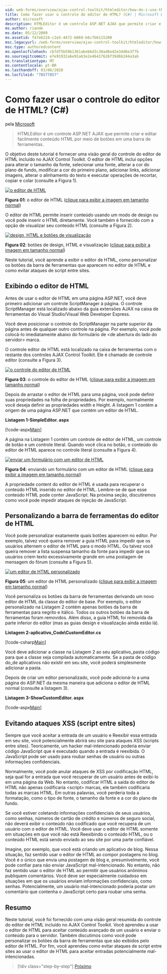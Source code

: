 ```yaml
---
uid: web-forms/overview/ajax-control-toolkit/htmleditor/how-do-i-use-the-html-editor-control-cs
title: Como fazer usar o controle do editor de HTML? (C#) | Microsoft Docs
author: microsoft
description: HTMLEditor é um controle ASP.NET AJAX que permite criar e editar facilmente conteúdo HTML por meio de botões em uma barra de ferramentas.
ms.author: riande
ms.date: 05/12/2009
ms.assetid: f47e6224-c2e5-4472-b069-b6c7b6115200
msc.legacyurl: /web-forms/overview/ajax-control-toolkit/htmleditor/how-do-i-use-the-html-editor-control-cs
msc.type: authoredcontent
ms.openlocfilehash: cb7d75b59b1361abeb6d3c38ad6e42e34d6e3f7b
ms.sourcegitcommit: e7e91932a6e91a63e2e46417626f39d6b244a3ab
ms.translationtype: MT
ms.contentlocale: pt-BR
ms.lasthandoff: 03/06/2020
ms.locfileid: "78577857"
---
```

# <a name="how-do-i-use-the-html-editor-control-c"></a>Como fazer usar o controle do editor de HTML? (C#)

pela [Microsoft](https://github.com/microsoft)

> HTMLEditor é um controle ASP.NET AJAX que permite criar e editar facilmente conteúdo HTML por meio de botões em uma barra de ferramentas.

O objetivo deste tutorial é fornecer uma visão geral do controle do editor de HTML incluído no AJAX Control Toolkit. O editor de HTML inclui opções para alterar o tamanho da fonte, selecionar uma fonte, alterar a cor do plano de fundo, modificar a cor do primeiro plano, adicionar links, adicionar imagens, alterar o alinhamento do texto e executar operações de recortar, copiar e colar (consulte a Figura 1).

[![o editor de HTML](how-do-i-use-the-html-editor-control-cs/_static/image1.jpg)](how-do-i-use-the-html-editor-control-cs/_static/image1.png)

**Figura 01**: o editor de HTML ([clique para exibir a imagem em tamanho normal](how-do-i-use-the-html-editor-control-cs/_static/image2.png))

O editor de HTML permite inserir conteúdo usando um modo de design ou você pode inserir o HTML diretamente. Você também é fornecido com a opção de visualizar seu conteúdo HTML (consulte a Figura 2).

[![design, HTML e botões de visualização](how-do-i-use-the-html-editor-control-cs/_static/image2.jpg)](how-do-i-use-the-html-editor-control-cs/_static/image3.png)

**Figura 02**: botões de design, HTML e visualização ([clique para exibir a imagem em tamanho normal](how-do-i-use-the-html-editor-control-cs/_static/image4.png))

Neste tutorial, você aprende a exibir o editor de HTML, como personalizar os botões da barra de ferramentas que aparecem no editor de HTML e como evitar ataques de script entre sites.

## <a name="displaying-the-html-editor"></a>Exibindo o editor de HTML

Antes de usar o editor de HTML em uma página ASP.NET, você deve primeiro adicionar um controle ScriptManager à página. O controle ScriptManager está localizado abaixo da guia extensões AJAX na caixa de ferramentas do Visual Studio/Visual Web Developer Express.

Você deve posicionar o controle do ScriptManager na parte superior da página antes de qualquer outro controle na página. Por exemplo, você pode colocá-lo imediatamente abaixo do formulário de &lt;de abertura do lado do servidor&gt; marca.

O controle editor de HTML está localizado na caixa de ferramentas com o restante dos controles AJAX Control Toolkit. Ele é chamado de controle editor (consulte a Figura 3).

[![o controle do editor de HTML](how-do-i-use-the-html-editor-control-cs/_static/image3.jpg)](how-do-i-use-the-html-editor-control-cs/_static/image5.png)

**Figura 03**: o controle do editor de HTML ([clique para exibir a imagem em tamanho normal](how-do-i-use-the-html-editor-control-cs/_static/image6.png))

Depois de arrastar o editor de HTML para uma página, você pode definir suas propriedades na folha de propriedades. Por exemplo, normalmente você deseja definir as propriedades width e Height. A listagem 1 contém a origem de uma página ASP.NET que contém um editor de HTML.

**Listagem 1-SimpleEditor. aspx**

[!code-aspx[Main](how-do-i-use-the-html-editor-control-cs/samples/sample1.aspx)]

A página na Listagem 1 contém um controle de editor de HTML, um controle de botão e um controle literal. Quando você clica no botão, o conteúdo do editor de HTML aparece no controle literal (consulte a Figura 4).

[![enviar um formulário com um editor de HTML](how-do-i-use-the-html-editor-control-cs/_static/image4.jpg)](how-do-i-use-the-html-editor-control-cs/_static/image7.png)

**Figura 04**: enviando um formulário com um editor de HTML ([clique para exibir a imagem em tamanho normal](how-do-i-use-the-html-editor-control-cs/_static/image8.png))

A propriedade content do editor de HTML é usada para recuperar o conteúdo HTML inserido no editor de HTML. Lembre-se de que esse conteúdo HTML pode conter JavaScript. Na próxima seção, discutiremos como você pode impedir ataques de injeção de JavaScript.

## <a name="customizing-the-html-editor-toolbar"></a>Personalizando a barra de ferramentas do editor de HTML

Você pode personalizar exatamente quais botões aparecem no editor. Por exemplo, talvez você queira remover a guia HTML para impedir que os usuários alternem o editor de HTML para o modo HTML. Ou talvez você queira remover a lista suspensa tamanho da fonte para impedir que os usuários criem texto excessivamente grande em uma postagem de mensagem do fórum (consulte a Figura 5).

[![um editor de HTML personalizado](how-do-i-use-the-html-editor-control-cs/_static/image5.jpg)](how-do-i-use-the-html-editor-control-cs/_static/image9.png)

**Figura 05**: um editor de HTML personalizado ([clique para exibir a imagem em tamanho normal](how-do-i-use-the-html-editor-control-cs/_static/image10.png))

Você personaliza os botões da barra de ferramentas derivando um novo editor de HTML da classe do editor de base. Por exemplo, o editor personalizado na Listagem 2 contém apenas botões da barra de ferramentas para negrito e itálico. Todos os outros botões da barra de ferramentas foram removidos. Além disso, a guia HTML foi removida da parte inferior do editor (mas as guias design e visualização ainda estão lá).

**Listagem 2-aplicativo\_Code\CustomEditor.cs**

[!code-csharp[Main](how-do-i-use-the-html-editor-control-cs/samples/sample2.cs)]

Você deve adicionar a classe na Listagem 2 ao seu aplicativo\_pasta código para que a classe seja compilada automaticamente. Se a pasta de código do\_de aplicativos não existir em seu site, você poderá simplesmente adicionar a pasta.

Depois de criar um editor personalizado, você pode adicioná-lo a uma página do ASP.NET da mesma maneira que adiciona o editor de HTML normal (consulte a listagem 3).

**Listagem 3-ShowCustomEditor. aspx**

[!code-aspx[Main](how-do-i-use-the-html-editor-control-cs/samples/sample3.aspx)]

## <a name="avoiding-cross-site-scripting-xss-attacks"></a>Evitando ataques XSS (script entre sites)

Sempre que você aceitar a entrada de um usuário e Reexibir essa entrada em seu site, você potencialmente abrirá seu site para ataques XSS (scripts entre sites). Teoricamente, um hacker mal-intencionado poderia enviar código JavaScript que é executado quando a entrada é reexibida. O JavaScript pode ser usado para roubar senhas de usuário ou outras informações confidenciais.

Normalmente, você pode anular ataques de XSS por codificação HTML, seja qual for a entrada que você recuperar de um usuário antes de exibi-lo em uma página da Web. No entanto, codificar HTML a saída do editor de HTML não apenas codificaria &lt;script&gt; marcas, ele também codificaria todas as marcas HTML. Em outras palavras, você perderia toda a formatação, como o tipo de fonte, o tamanho da fonte e a cor do plano de fundo.

Se você estiver coletando informações confidenciais de seus usuários, como senhas, números de cartão de crédito e números de seguro social, não deverá exibir o conteúdo não codificado que você recupera de um usuário com o editor de HTML. Você deve usar o editor de HTML somente em situações em que você não está Reexibindo o conteúdo HTML, ou o conteúdo HTML está sendo enviado ao seu site por uma parte confiável.

Imagine, por exemplo, que você está criando um aplicativo de blog. Nessa situação, faz sentido usar o editor de HTML ao compor postagens no blog. Você é o único que envia uma postagem de blog e, presumivelmente, você pode confiar para não enviar JavaScript mal-intencionado. No entanto, não faz sentido usar o editor de HTML ao permitir que usuários anônimos publiquem comentários. Você deve ser especialmente cuidadoso em situações em que os usuários enviam informações confidenciais, como senhas. Potencialmente, um usuário mal-intencionado poderia postar um comentário que contenha o JavaScript certo para roubar uma senha.

## <a name="summary"></a>Resumo

Neste tutorial, você foi fornecido com uma visão geral resumida do controle do editor de HTML incluído no AJAX Control Toolkit. Você aprendeu a usar o editor de HTML para aceitar conteúdo avançado de um usuário e enviar o conteúdo para o servidor. Também discutimos como você pode personalizar os botões da barra de ferramentas que são exibidos pelo editor de HTML. Por fim, você aprendeu como evitar ataques de script entre sites ao usar o editor de HTML para aceitar entradas potencialmente mal-intencionadas.

> [!div class="step-by-step"]
> [Próximo](how-do-i-use-the-html-editor-control-vb.md)
